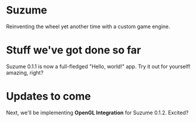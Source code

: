 # Suzume
Reinventing the wheel yet another time with a custom game engine.

# Stuff we've got done so far
Suzume 0.1.1 is now a full-fledged "Hello, world!" app.  Try it out for yourself!  
amazing, right?

# Updates to come
Next, we'll be implementing **OpenGL Integration** for Suzume 0.1.2.  Excited? 
